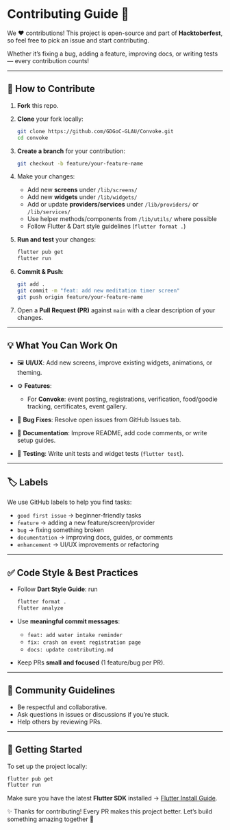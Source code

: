 # Contributing Guide 🚀

We ❤️ contributions!
This project is open-source and part of **Hacktoberfest**, so feel free to pick an issue and start contributing.

Whether it’s fixing a bug, adding a feature, improving docs, or writing tests — every contribution counts!

---

## 📌 How to Contribute

1. **Fork** this repo.
2. **Clone** your fork locally:

   ```bash
   git clone https://github.com/GDGoC-GLAU/Convoke.git
   cd convoke
   ```
3. **Create a branch** for your contribution:

   ```bash
   git checkout -b feature/your-feature-name
   ```
4. Make your changes:

   * Add new **screens** under `/lib/screens/`
   * Add new **widgets** under `/lib/widgets/`
   * Add or update **providers/services** under `/lib/providers/` or `/lib/services/`
   * Use helper methods/components from `/lib/utils/` where possible
   * Follow Flutter & Dart style guidelines (`flutter format .`)
5. **Run and test** your changes:

   ```bash
   flutter pub get
   flutter run
   ```
6. **Commit & Push**:

   ```bash
   git add .
   git commit -m "feat: add new meditation timer screen"
   git push origin feature/your-feature-name
   ```
7. Open a **Pull Request (PR)** against `main` with a clear description of your changes.

---

## 💡 What You Can Work On

* 🖼 **UI/UX**: Add new screens, improve existing widgets, animations, or theming.
* ⚙️ **Features**:

  * For **Convoke**: event posting, registrations, verification, food/goodie tracking, certificates, event gallery.
* 🐞 **Bug Fixes**: Resolve open issues from GitHub Issues tab.
* 📖 **Documentation**: Improve README, add code comments, or write setup guides.
* 🧪 **Testing**: Write unit tests and widget tests (`flutter test`).

---

## 🏷 Labels

We use GitHub labels to help you find tasks:

* `good first issue` → beginner-friendly tasks
* `feature` → adding a new feature/screen/provider
* `bug` → fixing something broken
* `documentation` → improving docs, guides, or comments
* `enhancement` → UI/UX improvements or refactoring

---

## ✅ Code Style & Best Practices

* Follow **Dart Style Guide**: run

  ```bash
  flutter format .
  flutter analyze
  ```
* Use **meaningful commit messages**:

  * `feat: add water intake reminder`
  * `fix: crash on event registration page`
  * `docs: update contributing.md`
* Keep PRs **small and focused** (1 feature/bug per PR).

---

## 🙌 Community Guidelines

* Be respectful and collaborative.
* Ask questions in issues or discussions if you’re stuck.
* Help others by reviewing PRs.

---

## 🎉 Getting Started

To set up the project locally:

```bash
flutter pub get
flutter run
```

Make sure you have the latest **Flutter SDK** installed → [Flutter Install Guide](https://docs.flutter.dev/get-started/install).

✨ Thanks for contributing! Every PR makes this project better. Let’s build something amazing together 🚀
